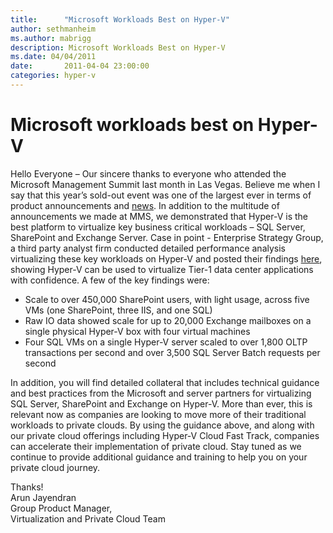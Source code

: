 ```yaml
---
title:      "Microsoft Workloads Best on Hyper-V"
author: sethmanheim
ms.author: mabrigg
description: Microsoft Workloads Best on Hyper-V
ms.date: 04/04/2011
date:       2011-04-04 23:00:00
categories: hyper-v
---
```

# Microsoft workloads best on Hyper-V

Hello Everyone – Our sincere thanks to everyone who attended the Microsoft Management Summit last month in Las Vegas. Believe me when I say that this year’s sold-out event was one of the largest ever in terms of product announcements and [news](https://bit.ly/i2TjvV). In addition to the multitude of announcements we made at MMS, we demonstrated that Hyper-V is the best platform to virtualize key business critical workloads – SQL Server, SharePoint and Exchange Server. Case in point - Enterprise Strategy Group, a third party analyst firm conducted detailed performance analysis virtualizing these key workloads on Hyper-V and posted their findings [here](https://download.microsoft.com/download/A/D/2/AD21FD07-51A0-418E-BA8B-937FB5777A90/ESG%20Lab%20Combined%20Hyper-V%20Workload%20Summary%20Mar%2011%5b4%5d.pdf), showing Hyper-V can be used to virtualize Tier-1 data center applications with confidence. A few of the key findings were:  

  * Scale to over 450,000 SharePoint users, with light usage, across five VMs (one SharePoint, three IIS, and one SQL)
  * Raw IO data showed scale for up to 20,000 Exchange mailboxes on a single physical Hyper-V box with four virtual machines
  * Four SQL VMs on a single Hyper-V server scaled to over 1,800 OLTP transactions per second and over 3,500 SQL Server Batch requests per second  

In addition, you will find detailed collateral that includes technical guidance and best practices from the Microsoft and server partners for virtualizing SQL Server, SharePoint and Exchange on Hyper-V. More than ever, this is relevant now as companies are looking to move more of their traditional workloads to private clouds. By using the guidance above, and along with our private cloud offerings including Hyper-V Cloud Fast Track, companies can accelerate their implementation of private cloud. Stay tuned as we continue to provide additional guidance and training to help you on your private cloud journey.  

Thanks!  
Arun Jayendran  
Group Product Manager,   
Virtualization and Private Cloud Team
